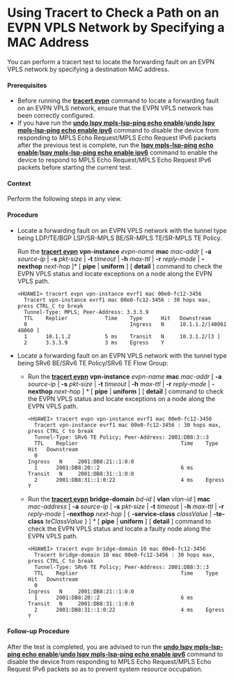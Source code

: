 Using Tracert to Check a Path on an EVPN VPLS Network by Specifying a MAC Address
=================================================================================

You can perform a tracert test to locate the forwarding fault on an EVPN VPLS network by specifying a destination MAC address.

#### Prerequisites

* Before running the [**tracert evpn**](cmdqueryname=tracert+evpn) command to locate a forwarding fault on an EVPN VPLS network, ensure that the EVPN VPLS network has been correctly configured.
* If you have run the [**undo lspv mpls-lsp-ping echo enable**](cmdqueryname=undo+lspv+mpls-lsp-ping+echo+enable)/[**undo lspv mpls-lsp-ping echo enable ipv6**](cmdqueryname=undo+lspv+mpls-lsp-ping+echo+enable+ipv6) command to disable the device from responding to MPLS Echo Request/MPLS Echo Request IPv6 packets after the previous test is complete, run the [**lspv mpls-lsp-ping echo enable**](cmdqueryname=lspv+mpls-lsp-ping+echo+enable)/[**lspv mpls-lsp-ping echo enable ipv6**](cmdqueryname=lspv+mpls-lsp-ping+echo+enable+ipv6) command to enable the device to respond to MPLS Echo Request/MPLS Echo Request IPv6 packets before starting the current test.

#### Context

Perform the following steps in any view.


#### Procedure

* Locate a forwarding fault on an EVPN VPLS network with the tunnel type being LDP/TE/BGP LSP/SR-MPLS BE/SR-MPLS TE/SR-MPLS TE Policy.
  
  
  
  Run the [**tracert evpn**](cmdqueryname=tracert+evpn) **vpn-instance** *evpn-name* **mac** *mac-addr* [ **-a** *source-ip* | **-s** *pkt-size* | **-t** *timeout* | **-h** *max-ttl* | **-r** *reply-mode* | **-nexthop** *next-hop* ]\* [ **pipe** | **uniform** ] [ **detail** ] command to check the EVPN VPLS status and locate exceptions on a node along the EVPN VPLS path.
  
  ```
  <HUAWEI> tracert evpn vpn-instance evrf1 mac 00e0-fc12-3456
    Tracert vpn-instance evrf1 mac 00e0-fc12-3456 : 30 hops max, press CTRL_C to break
    Tunnel-Type: MPLS; Peer-Address: 3.3.3.9
    TTL    Replier            Time    Type      Hit   Downstream
    0                                 Ingress   N     10.1.1.2/[48061 48060 ]
    1      10.1.1.2           5 ms    Transit   N     10.3.1.2/[3 ]
    2      3.3.3.9            3 ms    Egress    Y   
  ```
* Locate a forwarding fault on an EVPN VPLS network with the tunnel type being SRv6 BE/SRv6 TE Policy/SRv6 TE Flow Group:
  
  
  + Run the [**tracert evpn**](cmdqueryname=tracert+evpn) **vpn-instance** *evpn-name* **mac** *mac-addr* [ **-a** *source-ip* | **-s** *pkt-size* | **-t** *timeout* | **-h** *max-ttl* | **-r** *reply-mode* | **-nexthop** *next-hop* ] \* [ **pipe** | **uniform** ] [ **detail** ] command to check the EVPN VPLS status and locate exceptions on a node along the EVPN VPLS path.
    ```
    <HUAWEI> tracert evpn vpn-instance evrf1 mac 00e0-fc12-3456
      Tracert vpn-instance evrf1 mac 00e0-fc12-3456 : 30 hops max, press CTRL_C to break
      Tunnel-Type: SRv6 TE Policy; Peer-Address: 2001:DB8:3::3
      TTL    Replier                                 Time    Type      Hit   Downstream
      0                                                      Ingress   N     2001:DB8:21::1:0:0
      1      2001:DB8:20::2                          6 ms    Transit   N     2001:DB8:31::1:0:0
      2      2001:DB8:31::1:0:22                     4 ms    Egress    Y  
    ```
  
  
  + Run the [**tracert evpn**](cmdqueryname=tracert+evpn) **bridge-domain** *bd-id* [ **vlan** *vlan-id* ] **mac** *mac-address* [ **-a** *source-ip* | **-s** *pkt-size* | **-t** *timeout* | **-h** *max-ttl* | **-r** *reply-mode* | **-nexthop** *next-hop* | { **-service-class** *classValue* | **-te-class** *teClassValue* } ] \* [ **pipe** | **uniform** ] [ **detail** ] command to check the EVPN VPLS status and locate a faulty node along the EVPN VPLS path.
    ```
    <HUAWEI> tracert evpn bridge-domain 10 mac 00e0-fc12-3456 
      Tracert bridge-domain 10 mac 00e0-fc12-3456 : 30 hops max, press CTRL_C to break
      Tunnel-Type: SRv6 TE Policy; Peer-Address: 2001:DB8:3::3
      TTL    Replier                                 Time    Type      Hit   Downstream
      0                                                      Ingress   N     2001:DB8:21::1:0:0
      1      2001:DB8:20::2                          6 ms    Transit   N     2001:DB8:31::1:0:0
      2      2001:DB8:31::1:0:22                     4 ms    Egress    Y    
    ```

#### Follow-up Procedure

After the test is completed, you are advised to run the [**undo lspv mpls-lsp-ping echo enable**](cmdqueryname=undo+lspv+mpls-lsp-ping+echo+enable)/[**undo lspv mpls-lsp-ping echo enable ipv6**](cmdqueryname=undo+lspv+mpls-lsp-ping+echo+enable+ipv6) command to disable the device from responding to MPLS Echo Request/MPLS Echo Request IPv6 packets so as to prevent system resource occupation.
